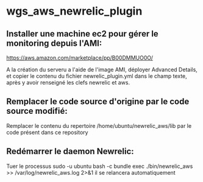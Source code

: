 # wgs_aws_newrelic_plugin

## Installer une machine ec2 pour gérer le monitoring depuis l'AMI:

https://aws.amazon.com/marketplace/pp/B00DMMUO0O/

A la création du serveru a l'aide de l'image AMI, déployer Advanced Details, et copier le contenu du fichier newrelic_plugin.yml dans le champ texte, après y avoir renseigné les clefs newrelic et aws.

## Remplacer le code source d'origine par le code source modifié:

Remplacer le contenu du repertoire /home/ubuntu/newrelic_aws/lib par le code présent dans ce repository

## Redémarrer le daemon Newrelic:

Tuer le processus sudo -u ubuntu bash -c bundle exec ./bin/newrelic_aws >> /var/log/newrelic_aws.log 2>&1 il se relancera automatiquement
